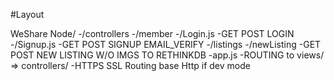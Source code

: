 #Layout

WeShare Node/
  -/controllers
    -/member
      -/Login.js
        -GET POST LOGIN
      -/Signup.js
        -GET POST SIGNUP EMAIL_VERIFY
    -/listings
      -/newListing
        -GET POST NEW LISTING W/O IMGS TO RETHINKDB
  -app.js
    -ROUTING to views/ => controllers/
    -HTTPS SSL Routing base Http if dev mode
